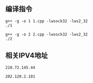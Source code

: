 ## 编译指令

```
g++ -g -o 1 1.cpp -lwsock32 -lws2_32
./1

g++ -g -o 2 2.cpp -lwsock32 -lws2_32
./2
```

## 相关IPV4地址
```
210.72.145.44

202.120.2.101
```
